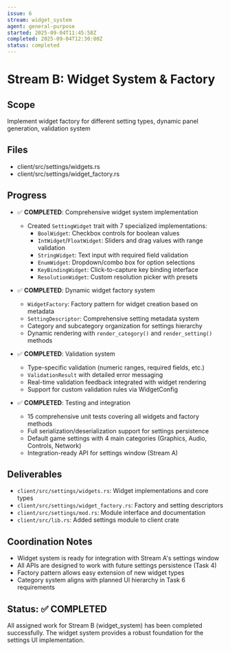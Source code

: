 ```yaml
---
issue: 6
stream: widget_system
agent: general-purpose
started: 2025-09-04T11:45:58Z
completed: 2025-09-04T12:30:00Z
status: completed
---
```


# Stream B: Widget System & Factory

## Scope
Implement widget factory for different setting types, dynamic panel generation, validation system

## Files
- client/src/settings/widgets.rs
- client/src/settings/widget_factory.rs

## Progress
- ✅ **COMPLETED**: Comprehensive widget system implementation
  - Created `SettingWidget` trait with 7 specialized implementations:
    - `BoolWidget`: Checkbox controls for boolean values
    - `IntWidget`/`FloatWidget`: Sliders and drag values with range validation
    - `StringWidget`: Text input with required field validation
    - `EnumWidget`: Dropdown/combo box for option selections
    - `KeyBindingWidget`: Click-to-capture key binding interface
    - `ResolutionWidget`: Custom resolution picker with presets
  
- ✅ **COMPLETED**: Dynamic widget factory system
  - `WidgetFactory`: Factory pattern for widget creation based on metadata
  - `SettingDescriptor`: Comprehensive setting metadata system
  - Category and subcategory organization for settings hierarchy
  - Dynamic rendering with `render_category()` and `render_setting()` methods
  
- ✅ **COMPLETED**: Validation system
  - Type-specific validation (numeric ranges, required fields, etc.)
  - `ValidationResult` with detailed error messaging
  - Real-time validation feedback integrated with widget rendering
  - Support for custom validation rules via WidgetConfig
  
- ✅ **COMPLETED**: Testing and integration
  - 15 comprehensive unit tests covering all widgets and factory methods
  - Full serialization/deserialization support for settings persistence
  - Default game settings with 4 main categories (Graphics, Audio, Controls, Network)
  - Integration-ready API for settings window (Stream A)

## Deliverables
- `client/src/settings/widgets.rs`: Widget implementations and core types
- `client/src/settings/widget_factory.rs`: Factory and setting descriptors  
- `client/src/settings/mod.rs`: Module interface and documentation
- `client/src/lib.rs`: Added settings module to client crate

## Coordination Notes
- Widget system is ready for integration with Stream A's settings window
- All APIs are designed to work with future settings persistence (Task 4)
- Factory pattern allows easy extension of new widget types
- Category system aligns with planned UI hierarchy in Task 6 requirements

## Status: ✅ COMPLETED
All assigned work for Stream B (widget_system) has been completed successfully. 
The widget system provides a robust foundation for the settings UI implementation.